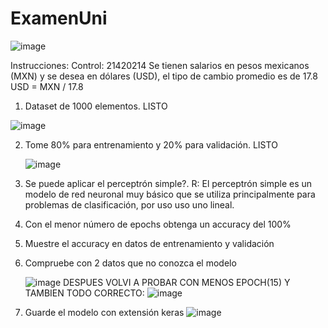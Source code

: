# ExamenUni
![image](https://github.com/user-attachments/assets/3ecbe9cc-9a96-44f6-9e57-1e8d0faa8b1b)

Instrucciones: 
Control:  21420214
Se tienen salarios en pesos mexicanos (MXN) y se desea en dólares (USD), el tipo 
de cambio promedio es de 17.8  
USD = MXN / 17.8 
1. Dataset de 1000 elementos. LISTO
 
  ![image](https://github.com/user-attachments/assets/d8f2e234-29c1-4385-b7a2-588d63590a51)

2. Tome 80% para entrenamiento y 20% para validación. LISTO
   
   ![image](https://github.com/user-attachments/assets/247da106-14e2-4fad-8ec6-6fe2df75864d)

3. Se puede aplicar el perceptrón simple?. R: El perceptrón simple es un modelo de red neuronal muy básico que se utiliza principalmente para problemas de clasificación, por uso uso uno lineal.
4. Con el menor número de epochs obtenga un accuracy del 100% 
5. Muestre el accuracy en datos de entrenamiento y validación
6. Compruebe con 2 datos que no conozca el modelo
    
    ![image](https://github.com/user-attachments/assets/1a9d0269-c0f3-4ebc-ae95-c775d5915d55)
   DESPUES VOLVI A PROBAR CON MENOS EPOCH(15) Y TAMBIEN TODO CORRECTO:
   ![image](https://github.com/user-attachments/assets/2fc555ca-9610-4d1d-84d6-cdc94d1994c2)


8. Guarde el modelo con extensión keras
    ![image](https://github.com/user-attachments/assets/dc714763-6c09-490d-9b77-aeadd0857a1f)




